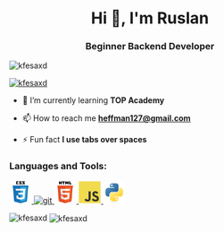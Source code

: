 <h1 align="center">Hi 👋, I'm Ruslan</h1>
<h3 align="center">Beginner Backend Developer</h3>

<p align="left"> <img src="https://komarev.com/ghpvc/?username=kfesaxd&label=Profile%20views&color=0e75b6&style=flat" alt="kfesaxd" /> </p>

<p align="left"> <a href="https://github.com/ryo-ma/github-profile-trophy"><img src="https://github-profile-trophy.vercel.app/?username=kfesaxd" alt="kfesaxd" /></a> </p>

- 🌱 I’m currently learning **TOP Academy**

- 📫 How to reach me **heffman127@gmail.com**

- ⚡ Fun fact **I use tabs over spaces**

<h3 align="left">Languages and Tools:</h3>
<p align="left"> <a href="https://www.w3schools.com/css/" target="_blank" rel="noreferrer"> <img src="https://raw.githubusercontent.com/devicons/devicon/master/icons/css3/css3-original-wordmark.svg" alt="css3" width="40" height="40"/> </a> <a href="https://git-scm.com/" target="_blank" rel="noreferrer"> <img src="https://www.vectorlogo.zone/logos/git-scm/git-scm-icon.svg" alt="git" width="40" height="40"/> </a> <a href="https://www.w3.org/html/" target="_blank" rel="noreferrer"> <img src="https://raw.githubusercontent.com/devicons/devicon/master/icons/html5/html5-original-wordmark.svg" alt="html5" width="40" height="40"/> </a> <a href="https://developer.mozilla.org/en-US/docs/Web/JavaScript" target="_blank" rel="noreferrer"> <img src="https://raw.githubusercontent.com/devicons/devicon/master/icons/javascript/javascript-original.svg" alt="javascript" width="40" height="40"/> </a> <a href="https://www.python.org" target="_blank" rel="noreferrer"> <img src="https://raw.githubusercontent.com/devicons/devicon/master/icons/python/python-original.svg" alt="python" width="40" height="40"/> </a> </p>

<p><img align="left" src="https://github-readme-stats.vercel.app/api/top-langs?username=kfesaxd&show_icons=true&locale=en&layout=compact" alt="kfesaxd" /></p>

<p>&nbsp;<img align="center" src="https://github-readme-stats.vercel.app/api?username=kfesaxd&show_icons=true&locale=en" alt="kfesaxd" /></p>
